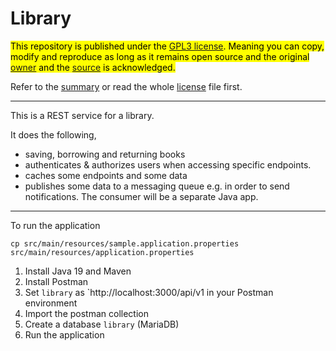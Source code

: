 # Library

<mark>This repository is published under the [GPL3 license](https://www.gnu.org/licenses/gpl-3.0.en.html). Meaning you can copy, modify and reproduce as long as it remains open source and the original [owner](https://github.com/rapando) and the [source](https://github.com/rapando/library) is acknowledged. </mark>

Refer to the [summary](https://tldrlegal.com/license/gnu-general-public-license-v3-(gpl-3)) or read the whole [license](./LICENSE) file first.

---

This is a REST service for a library.

It does the following,
- saving, borrowing and returning books
- authenticates & authorizes users when accessing specific endpoints.
- caches some endpoints and some data
- publishes some data to a messaging queue e.g. in order to send notifications. The consumer will be a separate Java app.

---
To run the application

```shell
cp src/main/resources/sample.application.properties src/main/resources/application.properties

```

1. Install Java 19 and Maven
2. Install Postman
3. Set `library` as `http://localhost:3000/api/v1 in your Postman environment
4. Import the postman collection
5. Create a database `library` (MariaDB)
6. Run the application
